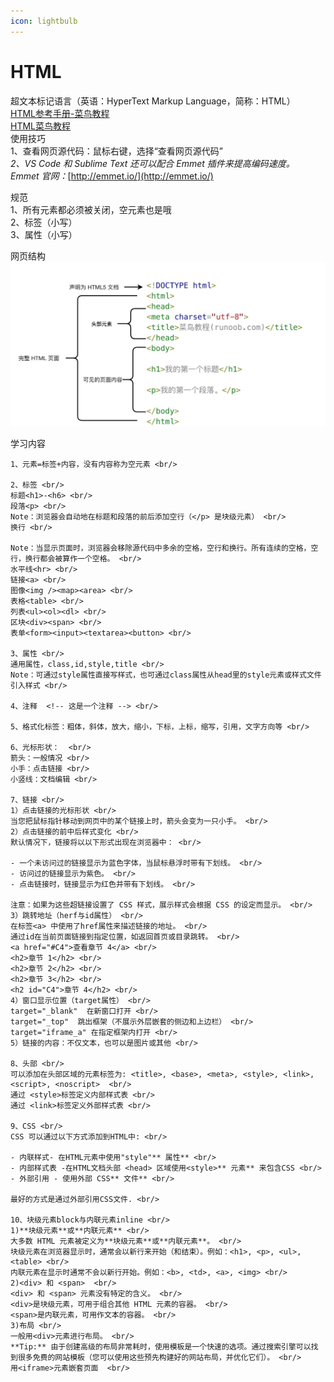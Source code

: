 ```yaml
---
icon: lightbulb
---
```

# HTML

超文本标记语言（英语：HyperText Markup Language，简称：HTML） <br/>
[HTML参考手册-菜鸟教程](https://www.runoob.com/tags/ref-byfunc.html) <br/>
[HTML菜鸟教程](https://www.runoob.com/html/html-tutorial.html) <br/>
使用技巧 <br/>
1、查看网页源代码：鼠标右键，选择“查看网页源代码” <br/>
_2、VS Code 和 Sublime Text 还可以配合 Emmet 插件来提高编码速度。_ <br/>
_Emmet 官网：_[http://emmet.io/](http://emmet.io/) <br/>

规范 <br/>
1、所有元素都必须被关闭，空元素也是哦 <br/>
2、标签（小写） <br/>
3、属性（小写） <br/>

网页结构 <br/>
![image.png](images/HTML-1.png) <br/>

学习内容 <br/>
```
1、元素=标签+内容，没有内容称为空元素 <br/>

2、标签 <br/>
标题<h1>-<h6> <br/>
段落<p> <br/>
Note：浏览器会自动地在标题和段落的前后添加空行（</p> 是块级元素） <br/>
换行 <br/>

Note：当显示页面时，浏览器会移除源代码中多余的空格，空行和换行。所有连续的空格，空行，换行都会被算作一个空格。 <br/>
水平线<hr> <br/>
链接<a> <br/>
图像<img /><map><area> <br/>
表格<table> <br/>
列表<ul><ol><dl> <br/>
区块<div><span> <br/>
表单<form><input><textarea><button> <br/>

3、属性 <br/>
通用属性，class,id,style,title <br/>
Note：可通过style属性直接写样式，也可通过class属性从head里的style元素或样式文件引入样式 <br/>

4、注释  <!-- 这是一个注释 --> <br/>

5、格式化标签：粗体，斜体，放大，缩小，下标，上标，缩写，引用，文字方向等 <br/>

6、光标形状：  <br/>
箭头：一般情况 <br/>
小手：点击链接 <br/>
小竖线：文档编辑 <br/>

7、链接 <br/>
1）点击链接的光标形状 <br/>
当您把鼠标指针移动到网页中的某个链接上时，箭头会变为一只小手。 <br/>
2）点击链接的前中后样式变化 <br/>
默认情况下，链接将以以下形式出现在浏览器中： <br/>

- 一个未访问过的链接显示为蓝色字体，当鼠标悬浮时带有下划线。 <br/>
- 访问过的链接显示为紫色。 <br/>
- 点击链接时，链接显示为红色并带有下划线。 <br/>

注意：如果为这些超链接设置了 CSS 样式，展示样式会根据 CSS 的设定而显示。 <br/>
3）跳转地址（herf与id属性） <br/>
在标签<a> 中使用了href属性来描述链接的地址。 <br/>
通过id在当前页面链接到指定位置，如返回首页或目录跳转。 <br/>
<a href="#C4">查看章节 4</a> <br/>
<h2>章节 1</h2> <br/>
<h2>章节 2</h2> <br/>
<h2>章节 3</h2> <br/>
<h2 id="C4">章节 4</h2> <br/>
4）窗口显示位置（target属性） <br/>
target="_blank"  在新窗口打开 <br/>
target="_top"  跳出框架（不展示外层嵌套的侧边和上边栏） <br/>
target="iframe_a" 在指定框架内打开 <br/>
5）链接的内容：不仅文本，也可以是图片或其他 <br/>

8、头部 <br/>
可以添加在头部区域的元素标签为: <title>, <base>, <meta>, <style>, <link>, <script>, <noscript>  <br/>
通过 <style>标签定义内部样式表 <br/>
通过 <link>标签定义外部样式表 <br/>

9、CSS <br/>
CSS 可以通过以下方式添加到HTML中: <br/>

- 内联样式- 在HTML元素中使用"style"** 属性** <br/>
- 内部样式表 -在HTML文档头部 <head> 区域使用<style>** 元素** 来包含CSS <br/>
- 外部引用 - 使用外部 CSS** 文件** <br/>

最好的方式是通过外部引用CSS文件. <br/>

10、块级元素block与内联元素inline <br/>
1)**块级元素**或**内联元素** <br/>
大多数 HTML 元素被定义为**块级元素**或**内联元素**。 <br/>
块级元素在浏览器显示时，通常会以新行来开始（和结束）。例如：<h1>, <p>, <ul>, <table> <br/>
内联元素在显示时通常不会以新行开始。例如：<b>, <td>, <a>, <img> <br/>
2)<div> 和 <span>  <br/>
<div> 和 <span> 元素没有特定的含义。 <br/>
<div>是块级元素，可用于组合其他 HTML 元素的容器。 <br/>
<span>是内联元素，可用作文本的容器。 <br/>
3)布局 <br/>
一般用<div>元素进行布局。 <br/>
**Tip:** 由于创建高级的布局非常耗时，使用模板是一个快速的选项。通过搜索引擎可以找到很多免费的网站模板（您可以使用这些预先构建好的网站布局，并优化它们）。 <br/>
用<iframe>元素嵌套页面  <br/>
```